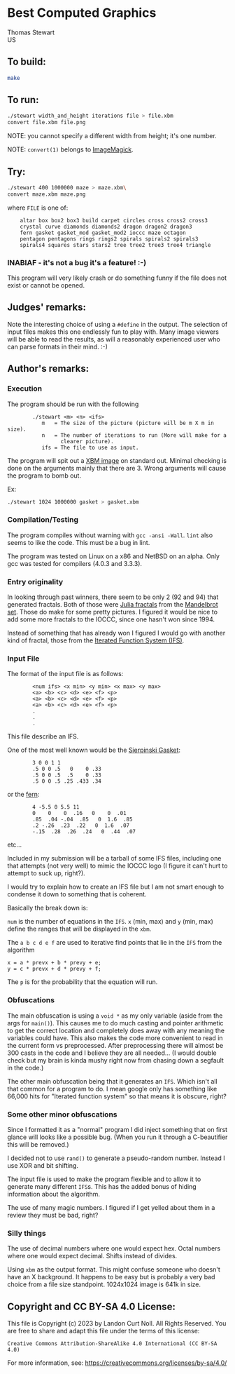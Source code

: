# Best Computed Graphics

Thomas Stewart\
US

## To build:

```sh
make
```

## To run:

```sh
./stewart width_and_height iterations file > file.xbm
convert file.xbm file.png
```

NOTE: you cannot specify a different width from height; it's one number.

NOTE: `convert(1)` belongs to [ImageMagick](https://imagemagick.org/index.php).

## Try:

```sh
./stewart 400 1000000 maze > maze.xbm\
convert maze.xbm maze.png
```

where `FILE` is one of:

        altar box box2 box3 build carpet circles cross cross2 cross3
        crystal curve diamonds diamonds2 dragon dragon2 dragon3
        fern gasket gasket_mod gasket_mod2 ioccc maze octagon
        pentagon pentagons rings rings2 spirals spirals2 spirals3
        spirals4 squares stars stars2 tree tree2 tree3 tree4 triangle


### INABIAF - it's not a bug it's a feature! :-)

This program will very likely crash or do something funny if the file does not
exist or cannot be opened.

## Judges' remarks:

Note the interesting choice of using a `#define` in the output.
The selection of input files makes this one endlessly fun to play
with.  Many image viewers will be able to read the results, as will
a reasonably experienced user who can parse formats in their mind.  :-)

## Author's remarks:

### Execution

The program should be run with the following

```
        ./stewart <m> <n> <ifs>
           m   = The size of the picture (picture will be m X m in size).
           n   = The number of iterations to run (More will make for a
                 clearer picture).
           ifs = The file to use as input.
```

The program will spit out a [XBM image](https://en.wikipedia.org/wiki/X_BitMap) on standard out.
Minimal checking is done on the arguments mainly that there are 3.
Wrong arguments will cause the program to bomb out.

Ex:

```sh
./stewart 1024 1000000 gasket > gasket.xbm
```

### Compilation/Testing

The program compiles without warning with `gcc -ansi -Wall`.
`lint` also seems to like the code.  This must be a bug in lint.

The program was tested on Linux on a x86 and NetBSD on an alpha.
Only gcc was tested for compilers (4.0.3 and 3.3.3).


### Entry originality

In looking through past winners, there seem to be only 2 (92 and 94) that
generated fractals.  Both of those were [Julia
fractals](https://en.wikipedia.org/wiki/Julia_set) from the [Mandelbrot
set](https://en.wikipedia.org/wiki/Mandelbrot_set). Those do make for some
pretty pictures.  I figured it would be nice to add some more fractals to the
IOCCC, since one hasn't won since 1994.

Instead of something that has already won I figured I would go with
another kind of fractal, those from the [Iterated Function System
(IFS)](https://en.wikipedia.org/wiki/Iterated_function_system).


### Input File

The format of the input file is as follows:

```
        <num ifs> <x min> <y min> <x max> <y max>
        <a> <b> <c> <d> <e> <f> <p>
        <a> <b> <c> <d> <e> <f> <p>
        <a> <b> <c> <d> <e> <f> <p>
        .
        .
        .
```

This file describe an IFS.

One of the most well known would be the [Sierpinski Gasket](gasket):

```
        3 0 0 1 1
        .5 0 0 .5   0    0 .33
        .5 0 0 .5  .5    0 .33
        .5 0 0 .5 .25 .433 .34
```

or the [fern](fern):

```
        4 -5.5 0 5.5 11
        0    0    0  .16   0    0  .01
        .85  .04 -.04  .85   0  1.6  .85
        .2 -.26  .23  .22   0  1.6  .07
        -.15  .28  .26  .24   0  .44  .07
```

etc...

Included in my submission will be a tarball of some IFS files,
including one that attempts (not very well) to mimic the IOCCC logo
(I figure it can't hurt to attempt to suck up, right?).

I would try to explain how to create an IFS file but I am not smart
enough to condense it down to something that is coherent.

Basically the break down is:

`num` is the number of equations in the `IFS`.
`x` (min, max) and `y` (min, max) define the ranges that will be displayed
in the `xbm`.

The `a b c d e f` are used to iterative find points that lie in the `IFS`
from the algorithm

```
x = a * prevx + b * prevy + e;
y = c * prevx + d * prevy + f;
```

The `p` is for the probability that the equation will run.


### Obfuscations

The main obfuscation is using a `void *` as my only variable (aside from
the args for `main()`).  This causes me to do much casting and pointer
arithmetic to get the correct location and completely does away with
any meaning the variables could have.  This also makes the code more
convenient to read in the current form vs preprocessed.  After
preprocessing there will almost be 300 casts in the code and I believe
they are all needed...  (I would double check but my brain is kinda
mushy right now from chasing down a segfault in the code.)

The other main obfuscation being that it generates an `IFS`.  Which isn't
all that common for a program to do.  I mean google only has something
like 66,000 hits for "Iterated function system" so that means it is
obscure, right?

### Some other minor obfuscations

Since I formatted it as a "normal" program I did inject something that
on first glance will looks like a possible bug.  (When you run it through
a C-beautifier this will be removed.)

I decided not to use `rand()` to generate a pseudo-random number.  Instead
I use XOR and bit shifting.

The input file is used to make the program flexible and to allow it to
generate many different `IFS`s.  This has the added bonus of hiding
information about the algorithm.

The use of many magic numbers.  I figured if I get yelled about them in
a review they must be bad, right?

### Silly things

The use of decimal numbers where one would expect hex.  Octal numbers
where one would expect decimal.  Shifts instead of divides.

Using `xbm` as the output format.  This might confuse someone who doesn't
have an X background.  It happens to be easy but is probably a very bad
choice from a file size standpoint.  1024x1024 image is 641k in size.

## Copyright and CC BY-SA 4.0 License:

This file is Copyright (c) 2023 by Landon Curt Noll.  All Rights Reserved.
You are free to share and adapt this file under the terms of this license:

    Creative Commons Attribution-ShareAlike 4.0 International (CC BY-SA 4.0)

For more information, see: https://creativecommons.org/licenses/by-sa/4.0/
